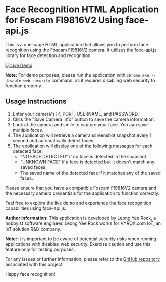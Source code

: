 # Face Recognition HTML Application for Foscam FI9816V2 Using face-api.js

This is a one-page HTML application that allows you to perform face recognition using the Foscam FI9816V2 camera. It utilizes the face-api.js library for face detection and recognition.

[![Live Demo](https://img.shields.io/badge/Live%20Demo-View%20Live%20Demo-blue)](https://yeerock.000webhostapp.com/foscam-api-face-recognition-demo/foscamFI9816PV2-api-face-recognition.html)

**Note:** For demo purposes, please run the application with `chrome.exe --disable-web-security` command, as it requires disabling web security to function properly.

## Usage Instructions

1. Enter your camera's IP, PORT, USERNAME, and PASSWORD.
2. Click the "Save Camera Info" button to save the camera information.
3. Look at the camera and smile to capture your face. You can save multiple faces.
4. The application will retrieve a camera screenshot snapshot every 1 second and automatically detect faces.
5. The application will display one of the following messages for each detected face:
   - "NO FACE DETECTED" if no face is detected in the snapshot.
   - "UNKNOWN FACE" if a face is detected but it doesn't match any saved faces.
   - The saved name of the detected face if it matches any of the saved faces.

Please ensure that you have a compatible Foscam FI9816V2 camera and the necessary camera credentials for the application to function correctly.

Feel free to explore the live demo and experience the face recognition capabilities using face-api.js.

**Author Information:**
This application is developed by Leong Yee Rock, a hobbyist software engineer. Leong Yee Rock works for VYROX.com IoT, an IoT solution R&D company.

**Note:** It is important to be aware of potential security risks when running applications with disabled web security. Exercise caution and use this feature only for testing purposes.

For any issues or further information, please refer to the [GitHub repository](https://github.com/your-repository-link) associated with this project.

Happy face recognition!
